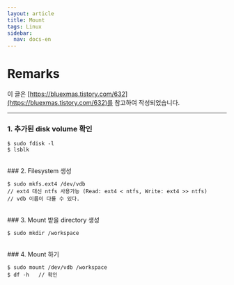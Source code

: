 ```yaml
---
layout: article
title: Mount
tags: Linux
sidebar:
  nav: docs-en
---
```


# Remarks
이 글은 [https://bluexmas.tistory.com/632](https://bluexmas.tistory.com/632)를 참고하여 작성되었습니다.

<!--more-->

---

### 1. 추가된 disk volume 확인

    $ sudo fdisk -l
    $ lsblk

<br>
### 2. Filesystem 생성

    $ sudo mkfs.ext4 /dev/vdb
    // ext4 대신 ntfs 사용가능 (Read: ext4 < ntfs, Write: ext4 >> ntfs)
    // vdb 이름이 다를 수 있다.

<br>
### 3. Mount 받을 directory 생성

    $ sudo mkdir /workspace

<br>
### 4. Mount 하기

    $ sudo mount /dev/vdb /workspace
    $ df -h   // 확인
